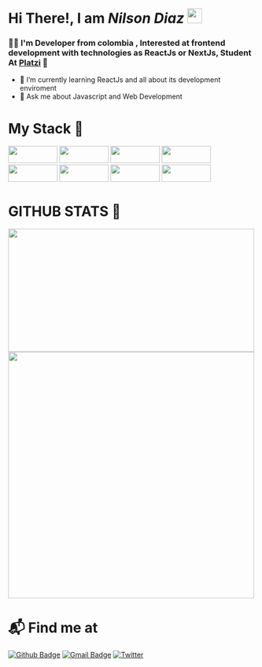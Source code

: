 <h1> Hi There!, I am <em >Nilson Diaz</em> <img src="https://emojis.slackmojis.com/emojis/images/1563480763/5999/meow_party.gif?1563480763" width="30px"></h1>

### 🐱‍👤 I'm Developer from colombia , Interested at frontend development with technologies as ReactJs or NextJs, Student At [Platzi](https://platzi.com/p/NilsonKr/) 💚 

- 🌱 I’m currently learning ReactJs and all about its development enviroment
- 💬 Ask me about Javascript and Web Development

# My Stack 🔮

<img src="https://img.shields.io/badge/HTML5-E34F26?style=for-the-badge&logo=html5&logoColor=white" width="100px" height="35"> <img src="https://img.shields.io/badge/CSS3-1572B6?style=for-the-badge&logo=css3&logoColor=white" width="100px" height="35"> <img src="https://img.shields.io/badge/JavaScript-323330?style=for-the-badge&logo=javascript&logoColor=F7DF1E" width="100px" height="35"> <img src="https://img.shields.io/badge/Sass-CC6699?style=for-the-badge&logo=sass&logoColor=white" width="100px" height="35"> <img src="https://img.shields.io/badge/Tailwind_CSS-38B2AC?style=for-the-badge&logo=tailwind-css&logoColor=white" width="100px" height="35"> <img src="https://img.shields.io/badge/React-20232A?style=for-the-badge&logo=react&logoColor=61DAFB" width="100px" height="35"> <img src="https://img.shields.io/badge/Redux-593D88?style=for-the-badge&logo=redux&logoColor=white" width="100px" height="35" > <img src="https://img.shields.io/badge/React_Router-CA4245?style=for-the-badge&logo=react-router&logoColor=white" width="100px" height="35">

# GITHUB STATS 🌌

<img src="https://github-readme-stats.vercel.app/api?username=nilsonkr&show_icons=true&icon_color=fff&bg_color=DEG,000,6930c3&title_color=96FF85&text_color=fff&" width="500px" height="250px"/>

<img src="https://github-readme-stats.vercel.app/api/top-langs/?username=nilsonkr&layout=compact&&bg_color=000&title_color=fff&text_color=fff&" width="500px"/>

# 📬 Find me at

[![Github Badge](http://img.shields.io/badge/-Github-black?style=flat-square&logo=github&link=https://github.com/Defcon27/)](https://github.com/nilsonkr/)
[![Gmail Badge](https://img.shields.io/badge/-Gmail-d14836?style=flat-square&logo=Gmail&logoColor=white&link=mailto:defcon.sentinal95@gmail.com)](mailto:nilson444diaz@gmail.com)
[![Twitter](https://img.shields.io/twitter/url/https/twitter.com/cloudposse.svg?style=social&label=Follow%20%40Nilson_Kr)](https://twitter.com/Nilson_Kr)
